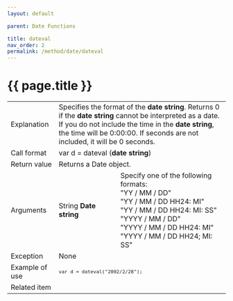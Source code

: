 ```yaml
---
layout: default

parent: Date Functions

title: dateval
nav_order: 2
permalink: /method/date/dateval
---
```




# {{ page.title }}

<table>
  <tr>
    <td>Explanation</td>
    <td colspan="2">Specifies the format of the <b>date string</b>. Returns 0 if the <b>date string</b> cannot be interpreted as a date.<br>If you do not include the time in the <b>date string</b>, the time will be 0:00:00. If seconds are not included, it will be 0 seconds.</td>
  </tr>
  <tr>
    <td>Call format</td>
    <td colspan="2">var d = dateval (<b>date string</b>)</td>
  </tr>
  <tr>
    <td>Return value</td>
    <td colspan="2">Returns a Date object.</td>
  </tr>  
  <tr>
    <td>Arguments</td>
    <td>String <b>Date string</b></td>
    <td>Specify one of the following formats:<br>"YY / MM / DD"<br>"YY / MM / DD HH24: MI"<br>"YY / MM / DD HH24: MI: SS"<br>"YYYY / MM / DD"<br>"YYYY / MM / DD HH24: MI"<br>"YYYY / MM / DD HH24; MI: SS"</td>
  </tr>
  <tr>
    <td>Exception</td>
    <td colspan="2">None</td>
  </tr>
  <tr>
    <td>Example of use</td>
    <td colspan="2"><code><pre>var d = dateval("2002/2/28");</pre></code></td>
  </tr>
  <tr>
    <td>Related item</td>
    <td colspan="2"></td>
  </tr>
</table>





